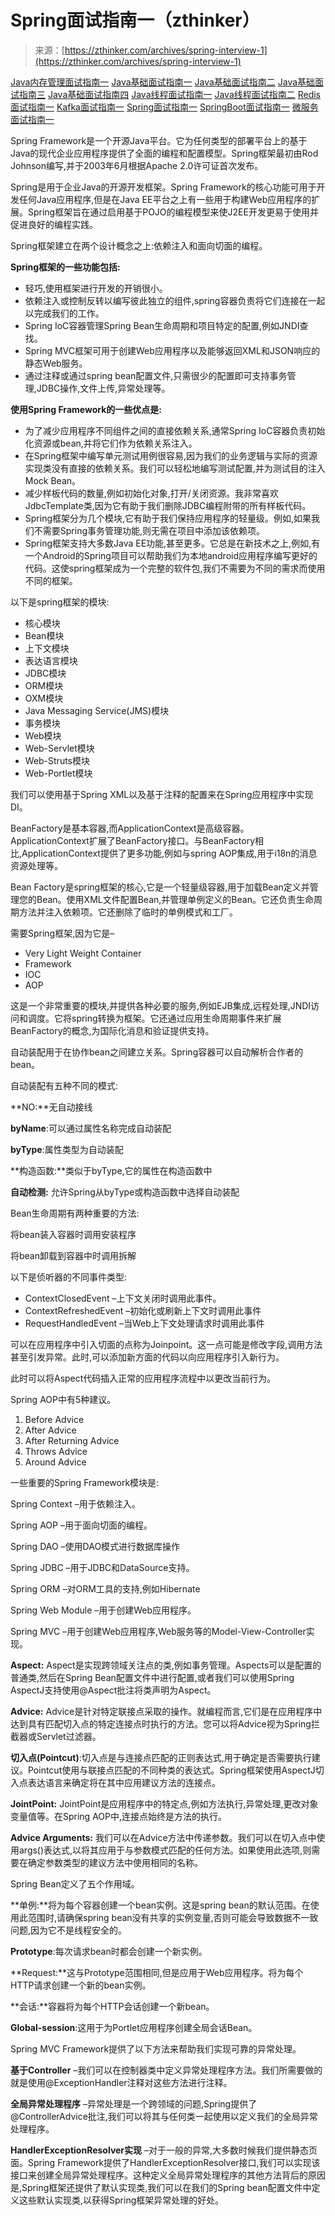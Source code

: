 <!--yml
category: Java
date: 2022-11-19 13:21:56
-->

# Spring面试指南一（zthinker）

> 来源：[https://zthinker.com/archives/spring-interview-1](https://zthinker.com/archives/spring-interview-1)

[Java内存管理面试指南一](https://zthinker.com/archives/java-memory-interview-1)
[Java基础面试指南一](https://zthinker.com/archives/java-basic-interview-1)
[Java基础面试指南二](https://zthinker.com/archives/java-basic-interview-2)
[Java基础面试指南三](https://zthinker.com/archives/java-basic-interview-3)
[Java基础面试指南四](https://zthinker.com/archives/java-basic-interview-4)
[Java线程面试指南一](https://zthinker.com/archives/java-thread-interview-1)
[Java线程面试指南二](https://zthinker.com/archives/java-thread-interview-2)
[Redis面试指南一](https://zthinker.com/archives/redis-interview-1)
[Kafka面试指南一](https://zthinker.com/archives/kafka-interview-1)
[Spring面试指南一](https://zthinker.com/archives/spring-interview-1)
[SpringBoot面试指南一](https://zthinker.com/archives/springboot-interview-1)
[微服务面试指南一](https://zthinker.com/archives/microservice-interview-1)

Spring Framework是一个开源Java平台。它为任何类型的部署平台上的基于Java的现代企业应用程序提供了全面的编程和配置模型。Spring框架最初由Rod Johnson编写,并于2003年6月根据Apache 2.0许可证首次发布。

Spring是用于企业Java的开源开发框架。Spring Framework的核心功能可用于开发任何Java应用程序,但是在Java EE平台之上有一些用于构建Web应用程序的扩展。Spring框架旨在通过启用基于POJO的编程模型来使J2EE开发更易于使用并促进良好的编程实践。

Spring框架建立在两个设计概念之上:依赖注入和面向切面的编程。

**Spring框架的一些功能包括:**

*   轻巧,使用框架进行开发的开销很小。
*   依赖注入或控制反转以编写彼此独立的组件,spring容器负责将它们连接在一起以完成我们的工作。
*   Spring IoC容器管理Spring Bean生命周期和项目特定的配置,例如JNDI查找。
*   Spring MVC框架可用于创建Web应用程序以及能够返回XML和JSON响应的静态Web服务。
*   通过注释或通过spring bean配置文件,只需很少的配置即可支持事务管理,JDBC操作,文件上传,异常处理等。

**使用Spring Framework的一些优点是:**

*   为了减少应用程序不同组件之间的直接依赖关系,通常Spring IoC容器负责初始化资源或bean,并将它们作为依赖关系注入。
*   在Spring框架中编写单元测试用例很容易,因为我们的业务逻辑与实际的资源实现类没有直接的依赖关系。我们可以轻松地编写测试配置,并为测试目的注入Mock Bean。
*   减少样板代码的数量,例如初始化对象,打开/关闭资源。我非常喜欢JdbcTemplate类,因为它有助于我们删除JDBC编程附带的所有样板代码。
*   Spring框架分为几个模块,它有助于我们保持应用程序的轻量级。例如,如果我们不需要Spring事务管理功能,则无需在项目中添加该依赖项。
*   Spring框架支持大多数Java EE功能,甚至更多。它总是在新技术之上,例如,有一个Android的Spring项目可以帮助我们为本地android应用程序编写更好的代码。这使spring框架成为一个完整的软件包,我们不需要为不同的需求而使用不同的框架。

以下是spring框架的模块:

*   核心模块
*   Bean模块
*   上下文模块
*   表达语言模块
*   JDBC模块
*   ORM模块
*   OXM模块
*   Java Messaging Service(JMS)模块
*   事务模块
*   Web模块
*   Web-Servlet模块
*   Web-Struts模块
*   Web-Portlet模块

我们可以使用基于Spring XML以及基于注释的配置来在Spring应用程序中实现DI。

BeanFactory是基本容器,而ApplicationContext是高级容器。ApplicationContext扩展了BeanFactory接口。与BeanFactory相比,ApplicationContext提供了更多功能,例如与spring AOP集成,用于i18n的消息资源处理等。

Bean Factory是spring框架的核心,它是一个轻量级容器,用于加载Bean定义并管理您的Bean。使用XML文件配置Bean,并管理单例定义的Bean。它还负责生命周期方法并注入依赖项。它还删除了临时的单例模式和工厂。

需要Spring框架,因为它是–

*   Very Light Weight Container
*   Framework
*   IOC
*   AOP

这是一个非常重要的模块,并提供各种必要的服务,例如EJB集成,远程处理,JNDI访问和调度。它将spring转换为框架。它还通过应用生命周期事件来扩展BeanFactory的概念,为国际化消息和验证提供支持。

自动装配用于在协作bean之间建立关系。Spring容器可以自动解析合作者的bean。

自动装配有五种不同的模式:

**NO:**无自动接线

**byName**:可以通过属性名称完成自动装配

**byType**:属性类型为自动装配

**构造函数:**类似于byType,它的属性在构造函数中

**自动检测:** 允许Spring从byType或构造函数中选择自动装配

Bean生命周期有两种重要的方法:

将bean装入容器时调用安装程序

将bean卸载到容器中时调用拆解

以下是侦听器的不同事件类型:

*   ContextClosedEvent –上下文关闭时调用此事件。
*   ContextRefreshedEvent –初始化或刷新上下文时调用此事件
*   RequestHandledEvent –当Web上下文处理请求时调用此事件

可以在应用程序中引入切面的点称为Joinpoint。这一点可能是修改字段,调用方法甚至引发异常。此时,可以添加新方面的代码以向应用程序引入新行为。

此时可以将Aspect代码插入正常的应用程序流程中以更改当前行为。

Spring AOP中有5种建议。

1.  Before Advice
2.  After Advice
3.  After Returning Advice
4.  Throws Advice
5.  Around Advice

一些重要的Spring Framework模块是:

Spring Context –用于依赖注入。

Spring AOP –用于面向切面的编程。

Spring DAO –使用DAO模式进行数据库操作

Spring JDBC –用于JDBC和DataSource支持。

Spring ORM –对ORM工具的支持,例如Hibernate

Spring Web Module –用于创建Web应用程序。

Spring MVC –用于创建Web应用程序,Web服务等的Model-View-Controller实现。

**Aspect:** Aspect是实现跨领域关注点的类,例如事务管理。Aspects可以是配置的普通类,然后在Spring Bean配置文件中进行配置,或者我们可以使用Spring AspectJ支持使用@Aspect批注将类声明为Aspect。

**Advice:** Advice是针对特定联接点采取的操作。就编程而言,它们是在应用程序中达到具有匹配切入点的特定连接点时执行的方法。您可以将Advice视为Spring拦截器或Servlet过滤器。

**切入点(Pointcut)**:切入点是与连接点匹配的正则表达式,用于确定是否需要执行建议。Pointcut使用与联接点匹配的不同种类的表达式。Spring框架使用AspectJ切入点表达语言来确定将在其中应用建议方法的连接点。

**JointPoint:** JointPoint是应用程序中的特定点,例如方法执行,异常处理,更改对象变量值等。在Spring AOP中,连接点始终是方法的执行。

**Advice Arguments:** 我们可以在Advice方法中传递参数。我们可以在切入点中使用args()表达式,以将其应用于与参数模式匹配的任何方法。如果使用此选项,则需要在确定参数类型的建议方法中使用相同的名称。

Spring Bean定义了五个作用域。

**单例:**将为每个容器创建一个bean实例。这是spring bean的默认范围。在使用此范围时,请确保spring bean没有共享的实例变量,否则可能会导致数据不一致问题,因为它不是线程安全的。

**Prototype**:每次请求bean时都会创建一个新实例。

**Request:**这与Prototype范围相同,但是应用于Web应用程序。将为每个HTTP请求创建一个新的bean实例。

**会话:**容器将为每个HTTP会话创建一个新bean。

**Global-session**:这用于为Portlet应用程序创建全局会话Bean。

Spring MVC Framework提供了以下方法来帮助我们实现可靠的异常处理。

**基于Controller** –我们可以在控制器类中定义异常处理程序方法。我们所需要做的就是使用@ExceptionHandler注释对这些方法进行注释。

**全局异常处理程序** –异常处理是一个跨领域的问题,Spring提供了@ControllerAdvice批注,我们可以将其与任何类一起使用以定义我们的全局异常处理程序。

**HandlerExceptionResolver实现** –对于一般的异常,大多数时候我们提供静态页面。Spring Framework提供了HandlerExceptionResolver接口,我们可以实现该接口来创建全局异常处理程序。这种定义全局异常处理程序的其他方法背后的原因是,Spring框架还提供了默认实现类,我们可以在我们的Spring bean配置文件中定义这些默认实现类,以获得Spring框架异常处理的好处。